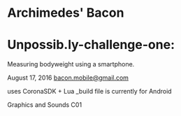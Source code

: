 # Archimedes' Bacon
# Unpossib.ly-challenge-one:

Measuring bodyweight using a smartphone.

August 17, 2016
bacon.mobile@gmail.com

uses CoronaSDK + Lua
_build file is currently for Android

Graphics and Sounds C01

